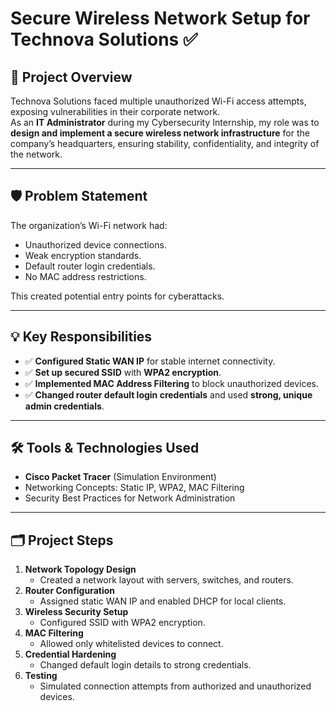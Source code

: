 # Secure Wireless Network Setup for Technova Solutions ✅

## 📌 Project Overview
Technova Solutions faced multiple unauthorized Wi-Fi access attempts, exposing vulnerabilities in their corporate network.  
As an **IT Administrator** during my Cybersecurity Internship, my role was to **design and implement a secure wireless network infrastructure** for the company’s headquarters, ensuring stability, confidentiality, and integrity of the network.

---

## 🛡 Problem Statement
The organization’s Wi-Fi network had:
- Unauthorized device connections.
- Weak encryption standards.
- Default router login credentials.
- No MAC address restrictions.

This created potential entry points for cyberattacks.

---
## 💡 Key Responsibilities
- ✅ **Configured Static WAN IP** for stable internet connectivity.  
- ✅ **Set up secured SSID** with **WPA2 encryption**.  
- ✅ **Implemented MAC Address Filtering** to block unauthorized devices.  
- ✅ **Changed router default login credentials** and used **strong, unique admin credentials**.

---

## 🛠 Tools & Technologies Used
- **Cisco Packet Tracer** (Simulation Environment)
- Networking Concepts: Static IP, WPA2, MAC Filtering
- Security Best Practices for Network Administration

---

## 🗂 Project Steps
1. **Network Topology Design**  
   - Created a network layout with servers, switches, and routers.
2. **Router Configuration**  
   - Assigned static WAN IP and enabled DHCP for local clients.
3. **Wireless Security Setup**  
   - Configured SSID with WPA2 encryption.
4. **MAC Filtering**  
   - Allowed only whitelisted devices to connect.
5. **Credential Hardening**  
   - Changed default login details to strong credentials.
6. **Testing**  
   - Simulated connection attempts from authorized and unauthorized devices.

